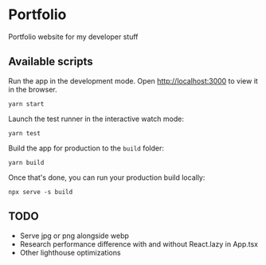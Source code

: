 # Portfolio

Portfolio website for my developer stuff

## Available scripts

Run the app in the development mode. Open [http://localhost:3000](http://localhost:3000) to view it in the browser.
```
yarn start
```

Launch the test runner in the interactive watch mode:
```
yarn test
```

Build the app for production to the `build` folder:
```
yarn build
```

Once that's done, you can run your production build locally:
```
npx serve -s build
```

## TODO
- Serve jpg or png alongside webp
- Research performance difference with and without React.lazy in App.tsx
- Other lighthouse optimizations
